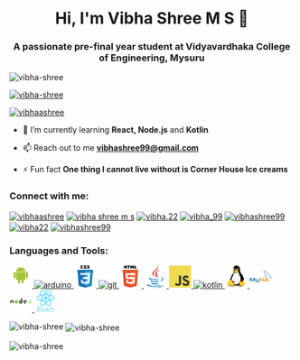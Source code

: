 <h1 align="center">Hi, I'm Vibha Shree M S 👋</h1>
<h3 align="center">A passionate pre-final year student at Vidyavardhaka College of Engineering, Mysuru</h3>

<p align="left"> <img src="https://komarev.com/ghpvc/?username=vibha-shree&label=Profile%20views&color=0e75b6&style=flat" alt="vibha-shree" /> </p>

<p align="left"> <a href="https://github.com/ryo-ma/github-profile-trophy"><img src="https://github-profile-trophy.vercel.app/?username=vibha-shree&theme=juicyfresh&margin-w=15&no-bg=true&no-frame=true" alt="vibha-shree" /></a> </p>

<p align="left"> <a href="https://twitter.com/vibhaashree" target="blank"><img src="https://img.shields.io/twitter/follow/vibhaashree?logo=twitter&style=for-the-badge" alt="vibhaashree" /></a> </p>

- 🌱 I’m currently learning **React, Node.js** and **Kotlin**

- 📫 Reach out to me **vibhashree99@gmail.com**

- ⚡ Fun fact **One thing I cannot live without is Corner House Ice creams**

<h3 align="left">Connect with me:</h3>
<p align="left">
<a href="https://twitter.com/vibhaashree" target="blank"><img align="center" src="https://raw.githubusercontent.com/rahuldkjain/github-profile-readme-generator/neutral-icons/src/images/icons/Social/twitter.svg" alt="vibhaashree" height="30" width="40" /></a>
<a href="https://linkedin.com/in/vibha shree m s" target="blank"><img align="center" src="https://raw.githubusercontent.com/rahuldkjain/github-profile-readme-generator/neutral-icons/src/images/icons/Social/linked-in-alt.svg" alt="vibha shree m s" height="30" width="40" /></a>
<a href="https://instagram.com/vibha.22" target="blank"><img align="center" src="https://raw.githubusercontent.com/rahuldkjain/github-profile-readme-generator/neutral-icons/src/images/icons/Social/instagram.svg" alt="vibha.22" height="30" width="40" /></a>
<a href="https://www.codechef.com/users/vibha_99" target="blank"><img align="center" src="https://cdn.jsdelivr.net/npm/simple-icons@3.1.0/icons/codechef.svg" alt="vibha_99" height="30" width="40" /></a>
<a href="https://www.hackerrank.com/vibhashree99" target="blank"><img align="center" src="https://raw.githubusercontent.com/rahuldkjain/github-profile-readme-generator/neutral-icons/src/images/icons/Social/hackerrank.svg" alt="vibhashree99" height="30" width="40" /></a>
<a href="https://www.leetcode.com/vibha22" target="blank"><img align="center" src="https://raw.githubusercontent.com/rahuldkjain/github-profile-readme-generator/neutral-icons/src/images/icons/Social/leet-code.svg" alt="vibha22" height="30" width="40" /></a>
<a href="https://auth.geeksforgeeks.org/user/vibhashree99" target="blank"><img align="center" src="https://raw.githubusercontent.com/rahuldkjain/github-profile-readme-generator/neutral-icons/src/images/icons/Social/geeks-for-geeks.svg" alt="vibhashree99" height="30" width="40" /></a>
</p>

<h3 align="left">Languages and Tools:</h3>
<p align="left"> <a href="https://developer.android.com" target="_blank"> <img src="https://raw.githubusercontent.com/devicons/devicon/master/icons/android/android-original-wordmark.svg" alt="android" width="40" height="40"/> </a> <a href="https://www.arduino.cc/" target="_blank"> <img src="https://cdn.worldvectorlogo.com/logos/arduino-1.svg" alt="arduino" width="40" height="40"/> </a> <a href="https://www.w3schools.com/css/" target="_blank"> <img src="https://raw.githubusercontent.com/devicons/devicon/master/icons/css3/css3-original-wordmark.svg" alt="css3" width="40" height="40"/> </a> <a href="https://git-scm.com/" target="_blank"> <img src="https://www.vectorlogo.zone/logos/git-scm/git-scm-icon.svg" alt="git" width="40" height="40"/> </a> <a href="https://www.w3.org/html/" target="_blank"> <img src="https://raw.githubusercontent.com/devicons/devicon/master/icons/html5/html5-original-wordmark.svg" alt="html5" width="40" height="40"/> </a> <a href="https://www.java.com" target="_blank"> <img src="https://raw.githubusercontent.com/devicons/devicon/master/icons/java/java-original.svg" alt="java" width="40" height="40"/> </a> <a href="https://developer.mozilla.org/en-US/docs/Web/JavaScript" target="_blank"> <img src="https://raw.githubusercontent.com/devicons/devicon/master/icons/javascript/javascript-original.svg" alt="javascript" width="40" height="40"/> </a> <a href="https://kotlinlang.org" target="_blank"> <img src="https://www.vectorlogo.zone/logos/kotlinlang/kotlinlang-icon.svg" alt="kotlin" width="40" height="40"/> </a> <a href="https://www.linux.org/" target="_blank"> <img src="https://raw.githubusercontent.com/devicons/devicon/master/icons/linux/linux-original.svg" alt="linux" width="40" height="40"/> </a> <a href="https://www.mysql.com/" target="_blank"> <img src="https://raw.githubusercontent.com/devicons/devicon/master/icons/mysql/mysql-original-wordmark.svg" alt="mysql" width="40" height="40"/> </a> <a href="https://nodejs.org" target="_blank"> <img src="https://raw.githubusercontent.com/devicons/devicon/master/icons/nodejs/nodejs-original-wordmark.svg" alt="nodejs" width="40" height="40"/> </a> <a href="https://reactjs.org/" target="_blank"> <img src="https://raw.githubusercontent.com/devicons/devicon/master/icons/react/react-original-wordmark.svg" alt="react" width="40" height="40"/> </a> </p>

<p><img align="left" src="https://github-readme-stats.vercel.app/api/top-langs?username=vibha-shree&show_icons=true&locale=en&layout=compact" alt="vibha-shree" /></p>

<p>&nbsp;<img align="center" src="https://github-readme-stats.vercel.app/api?username=vibha-shree&show_icons=true&locale=en" alt="vibha-shree" /></p>

<p><img align="center" src="https://github-readme-streak-stats.herokuapp.com/?user=vibha-shree&" alt="vibha-shree" /></p>
